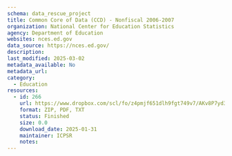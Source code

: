 ```yaml
---
schema: data_rescue_project 
title: Common Core of Data (CCD) - Nonfiscal 2006-2007
organization: National Center for Education Statistics
agency: Department of Education
websites: nces.ed.gov
data_source: https://nces.ed.gov/
description: 
last_modified: 2025-03-02
metadata_available: No
metadata_url: 
category:
  - Education 
resources:
  - id: 266
    url: https://www.dropbox.com/scl/fo/z4pmjf651dlh9fgt749v7/AKv8P7yd34omQboqU7vHfwU?rlkey=til5swonfctdr0q31imqt3tn9&dl=0
    format: ZIP, PDF, TXT
    status: Finished
    size: 0.0
    download_date: 2025-01-31
    maintainer: ICPSR
    notes: 
---
```

